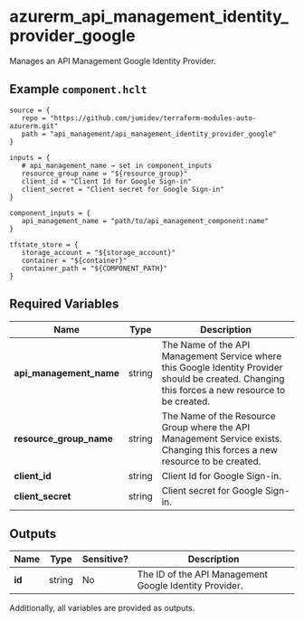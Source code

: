 # azurerm_api_management_identity_provider_google

Manages an API Management Google Identity Provider.

## Example `component.hclt`

```hcl
source = {
   repo = "https://github.com/jumidev/terraform-modules-auto-azurerm.git"   
   path = "api_management/api_management_identity_provider_google"   
}

inputs = {
   # api_management_name → set in component_inputs
   resource_group_name = "${resource_group}"   
   client_id = "Client Id for Google Sign-in"   
   client_secret = "Client secret for Google Sign-in"   
}

component_inputs = {
   api_management_name = "path/to/api_management_component:name"   
}

tfstate_store = {
   storage_account = "${storage_account}"   
   container = "${container}"   
   container_path = "${COMPONENT_PATH}"   
}

```

## Required Variables

| Name | Type |  Description |
| ---- | --------- |  ----------- |
| **api_management_name** | string |  The Name of the API Management Service where this Google Identity Provider should be created. Changing this forces a new resource to be created. | 
| **resource_group_name** | string |  The Name of the Resource Group where the API Management Service exists. Changing this forces a new resource to be created. | 
| **client_id** | string |  Client Id for Google Sign-in. | 
| **client_secret** | string |  Client secret for Google Sign-in. | 



## Outputs

| Name | Type | Sensitive? | Description |
| ---- | ---- | --------- | --------- |
| **id** | string | No  | The ID of the API Management Google Identity Provider. | 

Additionally, all variables are provided as outputs.
